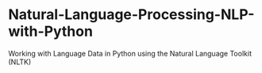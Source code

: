 # Natural-Language-Processing-NLP-with-Python
Working with Language Data in Python using the Natural Language Toolkit (NLTK)
